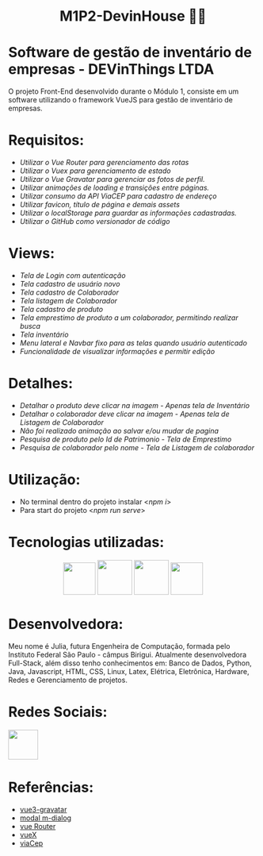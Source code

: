 <h1 align="center">M1P2-DevinHouse 👨‍💻</h1>

# Software de gestão de inventário de empresas - DEVinThings LTDA

O projeto Front-End desenvolvido durante o Módulo 1, consiste em um software utilizando o framework VueJS para gestão de inventário de empresas.

# Requisitos:

<ul>
  <li><i>Utilizar o Vue Router para gerenciamento das rotas</i> </li>
  <li><i>Utilizar o Vuex para gerenciamento de estado</i> </li>
  <li><i>Utilizar o Vue Gravatar para gerenciar as fotos de perfil.</i> </li>
  <li><i>Utilizar animações de loading e transições entre páginas.</i> </li>
  <li><i>Utilizar consumo da API ViaCEP para cadastro de endereço</i> </li>
  <li><i>Utilizar favicon, título de página e demais assets</i> </li>
  <li><i>Utilizar o localStorage para guardar as informações cadastradas.</i> </li>
  <li><i>Utilizar o GitHub como versionador de código</i></li>
</ul>

# Views:

<ul>
  <li><i>Tela de Login com autenticação</i> </li>
  <li><i>Tela cadastro de usuário novo</i> </li>
  <li><i>Tela cadastro de Colaborador</i> </li>
  <li><i>Tela listagem de Colaborador</i> </li>
  <li><i>Tela cadastro de produto</i> </li>
  <li><i>Tela emprestimo de produto a um colaborador, permitindo realizar busca</i> </li>
  <li><i>Tela inventário</i> </li>
  <li><i>Menu lateral e Navbar fixo para as telas quando usuário autenticado</i> </li>
  <li><i>Funcionalidade de visualizar informações e permitir edição</i> </li>
</ul>

# Detalhes:

<ul>
  <li><i>Detalhar o produto deve clicar na imagem - Apenas tela de Inventário</i> </li>
  <li><i>Detalhar o colaborador deve clicar na imagem - Apenas tela de Listagem de Colaborador</i> </li>
  <li><i>Não foi realizado animação ao salvar e/ou mudar de pagina</i> </li>
  <li><i>Pesquisa de produto pelo Id de Patrimonio - Tela de Emprestimo</i> </li>
  <li><i>Pesquisa de colaborador pelo nome - Tela de Listagem de colaborador</i> </li>
</ul>

# Utilização:

<ul>
<li>No terminal dentro do projeto instalar <<i>npm i</i>></li>
<li>Para start do projeto <<i>npm run serve</i>></li>
</ul>


# Tecnologias utilizadas:
<p align="center">
<img width="65px" height="65px" src="https://cdn.jsdelivr.net/gh/devicons/devicon/icons/vuejs/vuejs-original.svg" />
<img width="70px" height="70px" src="https://cdn.jsdelivr.net/gh/devicons/devicon/icons/html5/html5-original-wordmark.svg" /> 
<img width="70px" height="70px" src="https://cdn.jsdelivr.net/gh/devicons/devicon/icons/css3/css3-original-wordmark.svg" />
<img width="65px" height="65px" src="https://cdn.jsdelivr.net/gh/devicons/devicon/icons/javascript/javascript-original.svg" />
</p>

# Desenvolvedora:

Meu nome é Julia, futura Engenheira de Computação, formada pelo Instituto Federal São Paulo - câmpus Birigui. Atualmente desenvolvedora Full-Stack, além disso tenho conhecimentos em: Banco de Dados, Python, Java, Javascript, HTML, CSS, Linux, Latex, Elétrica, Eletrônica, Hardware, Redes e Gerenciamento de projetos.

# Redes Sociais:

<a href="https://www.linkedin.com/in/julia-m-9abba9110/" target="_blank"><img width="60px" height="60px" src="https://cdn.jsdelivr.net/gh/devicons/devicon/icons/linkedin/linkedin-original.svg" /></a>

# Referências:
<ul>
<li><a href="https://www.npmjs.com/package/vue3-gravatar#installation" target="_blank">vue3-gravatar</a></li>
<li><a href="https://github.com/mengdu/m-dialog" target="_blank">modal m-dialog</a></li>
<li><a href="https://router.vuejs.org/" target="_blank">vue Router</a></li>
<li><a href="https://vuex.vuejs.org/" target="_blank">vueX</a></li>
<li><a href="https://viacep.com.br/" target="_blank">viaCep</a></li>
  </ul>
